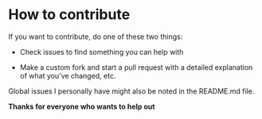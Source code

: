 # How to contribute

If you want to contribute, do one of these two things:

- Check issues to find something you can help with

- Make a custom fork and start a pull request with a detailed explanation of what you've changed, etc.

Global issues I personally have might also be noted in the README.md file.

  **Thanks for everyone who wants to help out**
